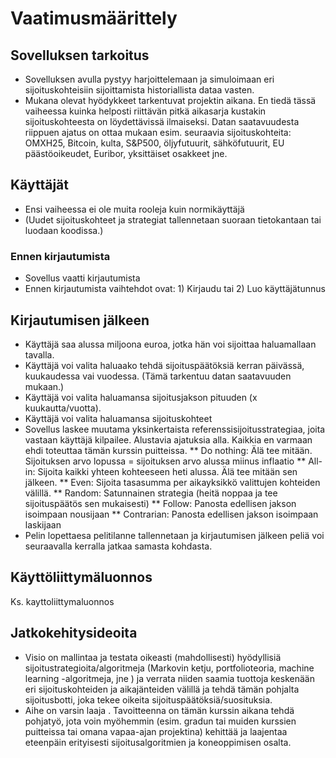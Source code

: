 # Vaatimusmäärittely
## Sovelluksen tarkoitus
 * Sovelluksen avulla pystyy harjoittelemaan ja simuloimaan eri sijoituskohteisiin  sijoittamista historiallista dataa vasten.
 * Mukana olevat hyödykkeet tarkentuvat projektin aikana. En tiedä tässä vaiheessa kuinka helposti riittävän pitkä aikasarja kustakin sijoituskohteesta on löydettävissä ilmaiseksi. Datan saatavuudesta riippuen ajatus on ottaa mukaan esim. seuraavia sijoituskohteita: OMXH25, Bitcoin, kulta, S&P500, öljyfutuurit, sähköfutuurit, EU päästöoikeudet, Euribor, yksittäiset osakkeet jne.

## Käyttäjät
* Ensi vaiheessa ei ole muita rooleja kuin normikäyttäjä
* (Uudet sijoituskohteet ja strategiat tallennetaan suoraan tietokantaan tai luodaan koodissa.)

### Ennen kirjautumista
* Sovellus vaatti kirjautumista
* Ennen kirjautumista vaihtehdot ovat: 1) Kirjaudu tai 2) Luo käyttäjätunnus

## Kirjautumisen jälkeen
* Käyttäjä saa alussa miljoona euroa, jotka hän voi sijoittaa haluamallaan tavalla.
* Käyttäjä voi valita haluaako tehdä sijoituspäätöksiä kerran päivässä, kuukaudessa vai vuodessa. (Tämä tarkentuu datan saatavuuden mukaan.)
* Käyttäjä voi valita haluamansa sijoitusjakson pituuden (x kuukautta/vuotta).
* Käyttäjä voi valita haluamansa sijoituskohteet 
* Sovellus laskee muutama yksinkertaista referenssisijoitusstrategiaa, joita vastaan käyttäjä kilpailee. Alustavia ajatuksia alla. Kaikkia en varmaan ehdi toteuttaa tämän kurssin puitteissa.
  ** Do nothing: Älä tee mitään. Sijoituksen arvo lopussa = sijoituksen arvo alussa miinus inflaatio
  ** All-in: Sijoita kaikki yhteen kohteeseen heti alussa. Älä tee mitään sen jälkeen.
  ** Even: Sijoita tasasumma per aikayksikkö valittujen kohteiden välillä.
  ** Random: Satunnainen strategia (heitä noppaa ja tee sijoituspäätös sen mukaisesti)
  ** Follow: Panosta edellisen jakson isoimpaan nousijaan
  **  Contrarian: Panosta edellisen jakson isoimpaan laskijaan
* Pelin lopettaesa pelitilanne tallennetaan ja kirjautumisen jälkeen peliä voi seuraavalla kerralla jatkaa samasta kohdasta. 

## Käyttöliittymäluonnos
Ks. kayttoliittymaluonnos

## Jatkokehitysideoita
* Visio on mallintaa ja testata oikeasti (mahdollisesti) hyödyllisiä sijoitustrategioita/algoritmeja (Markovin ketju, portfolioteoria, machine learning -algoritmeja, jne ) ja verrata niiden saamia tuottoja keskenään eri sijoituskohteiden ja aikajänteiden välillä ja tehdä tämän pohjalta sijoitusbotti, joka tekee oikeita sijoituspäätöksiä/suosituksia.
* Aihe on varsin laaja . Tavoitteenna on tämän kurssin aikana tehdä pohjatyö, jota voin myöhemmin (esim. gradun tai muiden kurssien puitteissa tai omana vapaa-ajan projektina) kehittää ja laajentaa eteenpäin erityisesti sijoitusalgoritmien ja koneoppimisen osalta. 